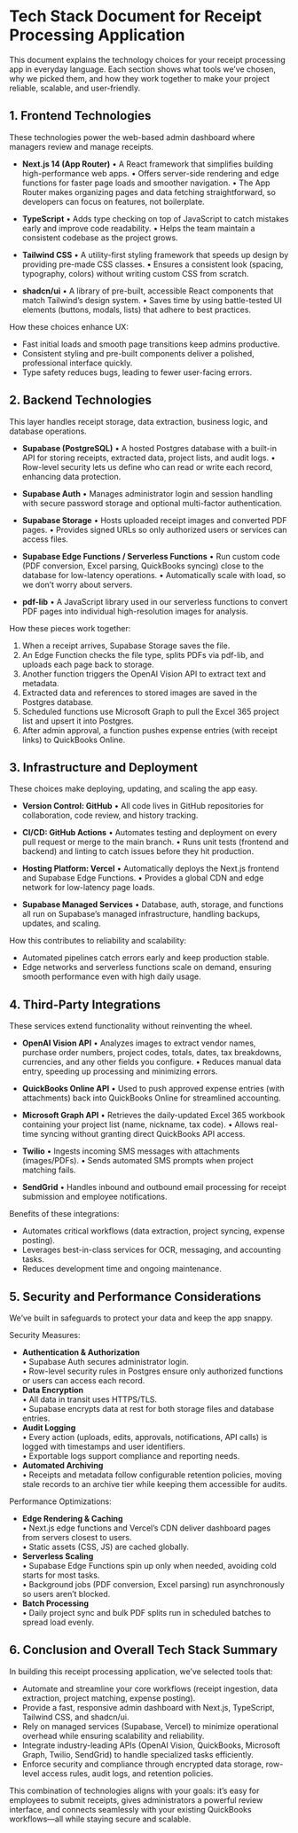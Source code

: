 # Tech Stack Document for Receipt Processing Application

This document explains the technology choices for your receipt processing app in everyday language. Each section shows what tools we’ve chosen, why we picked them, and how they work together to make your project reliable, scalable, and user-friendly.

## 1. Frontend Technologies
These technologies power the web-based admin dashboard where managers review and manage receipts.

- **Next.js 14 (App Router)**
  • A React framework that simplifies building high-performance web apps.
  • Offers server-side rendering and edge functions for faster page loads and smoother navigation.
  • The App Router makes organizing pages and data fetching straightforward, so developers can focus on features, not boilerplate.

- **TypeScript**
  • Adds type checking on top of JavaScript to catch mistakes early and improve code readability.
  • Helps the team maintain a consistent codebase as the project grows.

- **Tailwind CSS**
  • A utility-first styling framework that speeds up design by providing pre-made CSS classes.
  • Ensures a consistent look (spacing, typography, colors) without writing custom CSS from scratch.

- **shadcn/ui**
  • A library of pre-built, accessible React components that match Tailwind’s design system.
  • Saves time by using battle-tested UI elements (buttons, modals, lists) that adhere to best practices.

How these choices enhance UX:
- Fast initial loads and smooth page transitions keep admins productive.
- Consistent styling and pre-built components deliver a polished, professional interface quickly.
- Type safety reduces bugs, leading to fewer user-facing errors.

## 2. Backend Technologies
This layer handles receipt storage, data extraction, business logic, and database operations.

- **Supabase (PostgreSQL)**
  • A hosted Postgres database with a built-in API for storing receipts, extracted data, project lists, and audit logs.
  • Row-level security lets us define who can read or write each record, enhancing data protection.

- **Supabase Auth**
  • Manages administrator login and session handling with secure password storage and optional multi-factor authentication.

- **Supabase Storage**
  • Hosts uploaded receipt images and converted PDF pages.
  • Provides signed URLs so only authorized users or services can access files.

- **Supabase Edge Functions / Serverless Functions**
  • Run custom code (PDF conversion, Excel parsing, QuickBooks syncing) close to the database for low-latency operations.
  • Automatically scale with load, so we don’t worry about servers.

- **pdf-lib**
  • A JavaScript library used in our serverless functions to convert PDF pages into individual high-resolution images for analysis.

How these pieces work together:
1. When a receipt arrives, Supabase Storage saves the file.  
2. An Edge Function checks the file type, splits PDFs via pdf-lib, and uploads each page back to storage.  
3. Another function triggers the OpenAI Vision API to extract text and metadata.  
4. Extracted data and references to stored images are saved in the Postgres database.  
5. Scheduled functions use Microsoft Graph to pull the Excel 365 project list and upsert it into Postgres.  
6. After admin approval, a function pushes expense entries (with receipt links) to QuickBooks Online.

## 3. Infrastructure and Deployment
These choices make deploying, updating, and scaling the app easy.

- **Version Control: GitHub**
  • All code lives in GitHub repositories for collaboration, code review, and history tracking.

- **CI/CD: GitHub Actions**
  • Automates testing and deployment on every pull request or merge to the main branch.
  • Runs unit tests (frontend and backend) and linting to catch issues before they hit production.

- **Hosting Platform: Vercel**
  • Automatically deploys the Next.js frontend and Supabase Edge Functions.
  • Provides a global CDN and edge network for low-latency page loads.

- **Supabase Managed Services**
  • Database, auth, storage, and functions all run on Supabase’s managed infrastructure, handling backups, updates, and scaling.

How this contributes to reliability and scalability:
- Automated pipelines catch errors early and keep production stable.
- Edge networks and serverless functions scale on demand, ensuring smooth performance even with high daily usage.

## 4. Third-Party Integrations
These services extend functionality without reinventing the wheel.

- **OpenAI Vision API**
  • Analyzes images to extract vendor names, purchase order numbers, project codes, totals, dates, tax breakdowns, currencies, and any other fields you configure.
  • Reduces manual data entry, speeding up processing and minimizing errors.

- **QuickBooks Online API**
  • Used to push approved expense entries (with attachments) back into QuickBooks Online for streamlined accounting.

- **Microsoft Graph API**
  • Retrieves the daily-updated Excel 365 workbook containing your project list (name, nickname, tax code).
  • Allows real-time syncing without granting direct QuickBooks API access.

- **Twilio**
  • Ingests incoming SMS messages with attachments (images/PDFs).
  • Sends automated SMS prompts when project matching fails.

- **SendGrid**
  • Handles inbound and outbound email processing for receipt submission and employee notifications.

Benefits of these integrations:
- Automates critical workflows (data extraction, project syncing, expense posting).
- Leverages best-in-class services for OCR, messaging, and accounting tasks.
- Reduces development time and ongoing maintenance.

## 5. Security and Performance Considerations
We’ve built in safeguards to protect your data and keep the app snappy.

Security Measures:
- **Authentication & Authorization**  
  • Supabase Auth secures administrator login.  
  • Row-level security rules in Postgres ensure only authorized functions or users can access each record.
- **Data Encryption**  
  • All data in transit uses HTTPS/TLS.  
  • Supabase encrypts data at rest for both storage files and database entries.
- **Audit Logging**  
  • Every action (uploads, edits, approvals, notifications, API calls) is logged with timestamps and user identifiers.  
  • Exportable logs support compliance and reporting needs.
- **Automated Archiving**  
  • Receipts and metadata follow configurable retention policies, moving stale records to an archive tier while keeping them accessible for audits.

Performance Optimizations:
- **Edge Rendering & Caching**  
  • Next.js edge functions and Vercel’s CDN deliver dashboard pages from servers closest to users.  
  • Static assets (CSS, JS) are cached globally.
- **Serverless Scaling**  
  • Supabase Edge Functions spin up only when needed, avoiding cold starts for most tasks.  
  • Background jobs (PDF conversion, Excel parsing) run asynchronously so users aren’t blocked.
- **Batch Processing**  
  • Daily project sync and bulk PDF splits run in scheduled batches to spread load evenly.

## 6. Conclusion and Overall Tech Stack Summary
In building this receipt processing application, we’ve selected tools that:

- Automate and streamline your core workflows (receipt ingestion, data extraction, project matching, expense posting).
- Provide a fast, responsive admin dashboard with Next.js, TypeScript, Tailwind CSS, and shadcn/ui.
- Rely on managed services (Supabase, Vercel) to minimize operational overhead while ensuring scalability and reliability.
- Integrate industry-leading APIs (OpenAI Vision, QuickBooks, Microsoft Graph, Twilio, SendGrid) to handle specialized tasks efficiently.
- Enforce security and compliance through encrypted data storage, row-level access rules, audit logs, and retention policies.

This combination of technologies aligns with your goals: it’s easy for employees to submit receipts, gives administrators a powerful review interface, and connects seamlessly with your existing QuickBooks workflows—all while staying secure and scalable.
